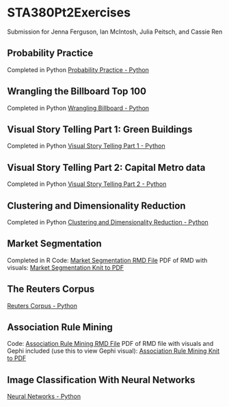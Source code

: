 # STA380Pt2Exercises
Submission for Jenna Ferguson, Ian McIntosh, Julia Peitsch, and Cassie Ren
## Probability Practice
Completed in Python
[Probability Practice - Python](https://github.com/cren05237/STA380Pt2Exercises/blob/main/Final.ipynb#Probability-Practice)

## Wrangling the Billboard Top 100
Completed in Python
[Wrangling Billboard - Python](https://github.com/cren05237/STA380Pt2Exercises/blob/main/Final.ipynb#wrangling-the-billboard-top-100)


## Visual Story Telling Part 1: Green Buildings
Completed in Python
[Visual Story Telling Part 1 - Python](https://github.com/cren05237/STA380Pt2Exercises/blob/main/Final.ipynb#visual-story-telling-part-1:-green-buildings)

## Visual Story Telling Part 2: Capital Metro data
Completed in Python
[Visual Story Telling Part 2 - Python](https://github.com/cren05237/STA380Pt2Exercises/blob/main/Final.ipynb#visual-story-telling-part-2:-capital-metro-data)

## Clustering and Dimensionality Reduction
Completed in Python
[Clustering and Dimensionality Reduction - Python](https://github.com/cren05237/STA380Pt2Exercises/blob/main/Final.ipynb#clustering-and-dimensionality-reduction)

## Market Segmentation
Completed in R
Code: [Market Segmentation RMD File](https://github.com/cren05237/STA380Pt2Exercises/blob/main/Market%20Segmentation.Rmd)
PDF of RMD with visuals: [Market Segmentation Knit to PDF](https://github.com/cren05237/STA380Pt2Exercises/blob/main/Market%20Segmentation.pdf)

## The Reuters Corpus

[Reuters Corpus - Python](https://github.com/cren05237/STA380Pt2Exercises/blob/main/Final.ipynb#the-reuters-corpus)

## Association Rule Mining

Code: [Association Rule Mining RMD File](https://github.com/cren05237/STA380Pt2Exercises/blob/main/Association%20Rule%20Mining.Rmd)
PDF of RMD file with visuals and Gephi included (use this to view Gephi visual): [Association Rule Mining Knit to PDF](https://github.com/cren05237/STA380Pt2Exercises/blob/main/Association-Rule-Mining.pdf)


## Image Classification With Neural Networks

[Neural Networks - Python](https://github.com/cren05237/STA380Pt2Exercises/blob/main/Final.ipynb#image-classification-with-neural-networks)
